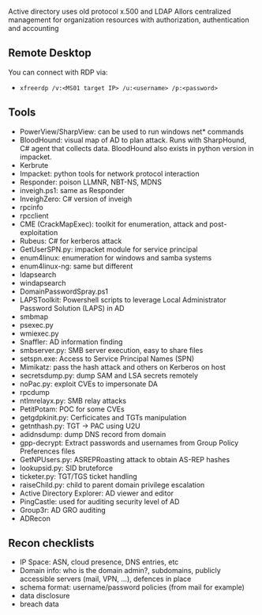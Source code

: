 
Active directory uses old protocol x.500 and LDAP
Allors centralized management for organization resources with authorization, authentication and accounting


## Remote Desktop

You can connect with RDP via:
-  `xfreerdp /v:<MS01 target IP> /u:<username> /p:<password>`


## Tools
- PowerView/SharpView: can be used to run windows net* commands
- BloodHound: visual map of AD to plan attack. Runs with SharpHound, C# agent that collects data. BloodHound also exists in python version in impacket.
- Kerbrute
- Impacket: python tools for network protocol interaction
- Responder: poison LLMNR, NBT-NS, MDNS
- inveigh.ps1: same as Responder
- InveighZero: C# version of inveigh
- rpcinfo
- rpcclient
- CME (CrackMapExec): toolkit for enumeration, attack and post-exploitation
- Rubeus: C# for kerberos attack
- GetUserSPN.py: impacket module for service principal
- enum4linux: enumeration for windows and samba systems
- enum4linux-ng: same but different
- ldapsearch
- windapsearch
- DomainPasswordSpray.ps1
- LAPSToolkit:  Powershell scripts to leverage Local Administrator Password Solution (LAPS) in AD
- smbmap
- psexec.py
- wmiexec.py
- Snaffler: AD information finding
- smbserver.py: SMB server execution, easy to share files
- setspn.exe: Access to Service Principal Names (SPN) 
- Mimikatz: pass the hash attack and others on Kerberos on host
- secretsdump.py: dump SAM and LSA secrets remotely
- noPac.py: exploit CVEs to impersonate DA
- rpcdump
- ntlmrelayx.py: SMB relay attacks
- PetitPotam: POC for some CVEs
- getgdpkinit.py: Cerficicates and TGTs manipulation
- getnthash.py: TGT -> PAC using U2U
- adidnsdump: dump DNS record from domain
- gpp-decrypt: Extract passwords and usernames from Group Policy Preferences files
- GetNPUsers.py: ASREPRoasting attack to obtain AS-REP hashes
- lookupsid.py: SID bruteforce
- ticketer.py: TGT/TGS ticket handling
- raiseChild.py: child to parent domain privilege escalation
- Active Directory Explorer: AD viewer and editor
- PingCastle: used for auditing security level of AD
- Group3r: AD GRO auditing
- ADRecon

## Recon checklists

- IP Space: ASN, cloud presence, DNS entries, etc
- Domain info: who is the domain admin?, subdomains, publicly accessible servers (mail, VPN, ...), defences in place
- schema format: username/password policies (from mail for example)
- data disclosure
- breach data